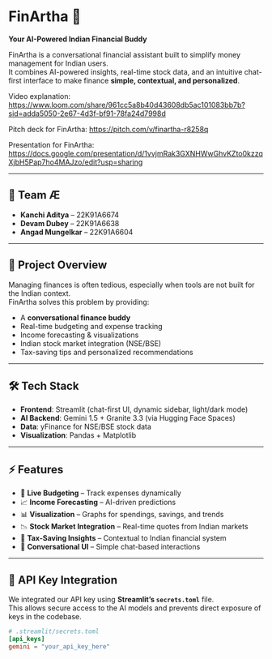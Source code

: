 # FinArtha 💸  
**Your AI-Powered Indian Financial Buddy**  

FinArtha is a conversational financial assistant built to simplify money management for Indian users.  
It combines AI-powered insights, real-time stock data, and an intuitive chat-first interface to make finance **simple, contextual, and personalized**.  

Video explanation:
https://www.loom.com/share/961cc5a8b40d43608db5ac101083bb7b?sid=adda5050-2e67-4d3f-bf91-78fa24d7998d


Pitch deck for FinArtha:
https://pitch.com/v/finartha-r8258q

Presentation for FinArtha:
https://docs.google.com/presentation/d/1vvjmRak3GXNHWwGhvKZto0kzzqXjbH5Pap7ho4MAJzo/edit?usp=sharing

---

## 🚀 Team Æ  
- **Kanchi Aditya** – 22K91A6674  
- **Devam Dubey** – 22K91A6638  
- **Angad Mungelkar** – 22K91A6604  

---

## 📖 Project Overview  

Managing finances is often tedious, especially when tools are not built for the Indian context.  
FinArtha solves this problem by providing:  
- A **conversational finance buddy**  
- Real-time budgeting and expense tracking  
- Income forecasting & visualizations  
- Indian stock market integration (NSE/BSE)  
- Tax-saving tips and personalized recommendations  

---

## 🛠️ Tech Stack  

- **Frontend**: Streamlit (chat-first UI, dynamic sidebar, light/dark mode)  
- **AI Backend**: Gemini 1.5 + Granite 3.3 (via Hugging Face Spaces)  
- **Data**: yFinance for NSE/BSE stock data  
- **Visualization**: Pandas + Matplotlib  

---

## ⚡ Features  

- 💸 **Live Budgeting** – Track expenses dynamically  
- 📈 **Income Forecasting** – AI-driven predictions  
- 📊 **Visualization** – Graphs for spendings, savings, and trends  
- 📉 **Stock Market Integration** – Real-time quotes from Indian markets  
- 🧾 **Tax-Saving Insights** – Contextual to Indian financial system  
- 🔄 **Conversational UI** – Simple chat-based interactions  

---

## 🔑 API Key Integration  

We integrated our API key using **Streamlit’s `secrets.toml`** file.  
This allows secure access to the AI models and prevents direct exposure of keys in the codebase.  

```toml
# .streamlit/secrets.toml
[api_keys]
gemini = "your_api_key_here"


